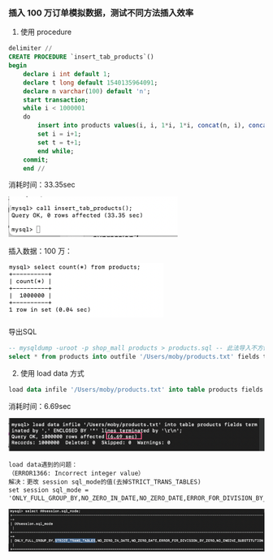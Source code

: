 ### 插入 100 万订单模拟数据，测试不同方法插入效率
1. 使用 procedure
```SQL
delimiter //
CREATE PROCEDURE `insert_tab_products`()
begin
	declare i int default 1;
	declare t long default 1540135964091;
	declare n varchar(100) default 'n';
	start transaction;
	while i < 1000001
	do
		insert into products values(i, i, 1*i, 1*i, concat(n, i), concat(n, i), '', t, t);
		set i = i+1;
		set t = t+1;
		end while;
	commit;
	end //
```
消耗时间：33.35sec

![imgage](./imgs/time1.png)

插入数据：100 万：

![image](./imgs/data1.png)

导出SQL
```SQL
-- mysqldump -uroot -p shop_mall products > products.sql -- 此法导入不方便
select * from products into outfile '/Users/moby/products.txt' fields terminated by ',' ENCLOSED BY '"' LINES TERMINATED BY '\r\n';
```

2. 使用 load data 方式
```SQL
load data infile '/Users/moby/products.txt' into table products fields terminated by ',' ENCLOSED BY '"' lines terminated by '\r\n';
```
消耗时间：6.69sec

![imgage](./imgs/time2.png)

```
load data遇到的问题：
（ERROR1366: Incorrect integer value）
解决：更改 session sql_mode的值(去掉STRICT_TRANS_TABLES)
set session sql_mode = 'ONLY_FULL_GROUP_BY,NO_ZERO_IN_DATE,NO_ZERO_DATE,ERROR_FOR_DIVISION_BY_ZERO,NO_ENGINE_SUBSTITUTION';
```
![imgage](./imgs/strict.png)

